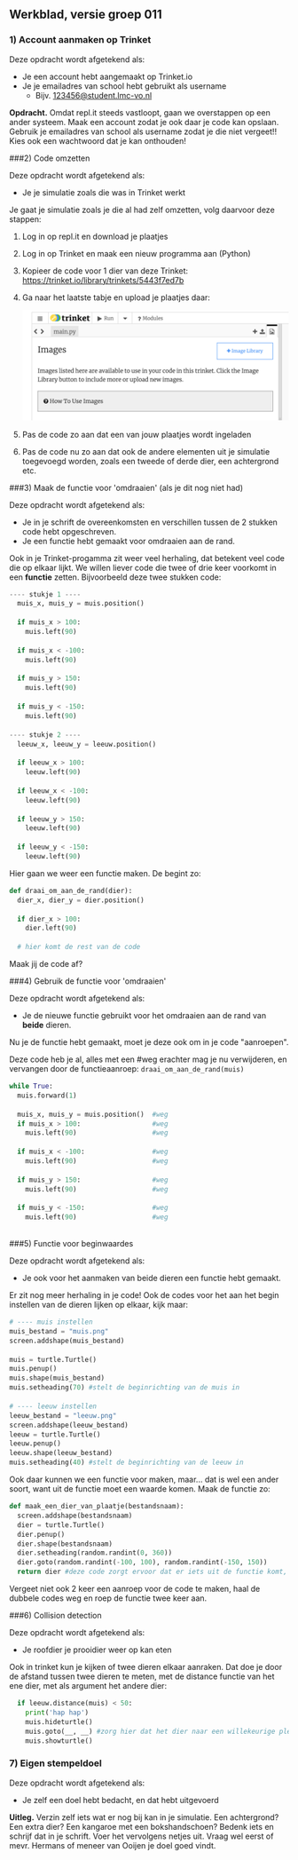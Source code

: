 ## Werkblad, versie groep 011

### 1) Account aanmaken op Trinket

Deze opdracht wordt afgetekend als:

- Je een account hebt aangemaakt op Trinket.io
- Je je emailadres van school hebt gebruikt als username
  - Bijv. 123456@student.lmc-vo.nl

**Opdracht.** Omdat repl.it steeds vastloopt, gaan we overstappen op een ander systeem. Maak een account zodat je ook daar je code kan opslaan. 
Gebruik je emailadres van school als username zodat je die niet vergeet!!
Kies ook een wachtwoord dat je kan onthouden!

###2) Code omzetten

Deze opdracht wordt afgetekend als:

- Je je simulatie zoals die was in Trinket werkt

Je gaat je simulatie zoals je die al had zelf omzetten, volg daarvoor deze stappen:

1. Log in op repl.it en download je plaatjes

2. Log in op Trinket en maak een nieuw programma aan (Python)

3. Kopieer de code voor 1 dier van deze Trinket: https://trinket.io/library/trinkets/5443f7ed7b

4. Ga naar het laatste tabje en upload je plaatjes daar:

   ![image-20191108191004918](./afb/image-20191108191004918.png)

5. Pas de code zo aan dat een van jouw plaatjes wordt ingeladen

6. Pas de code nu zo aan dat ook de andere elementen uit je simulatie toegevoegd worden, zoals een tweede of derde dier, een achtergrond etc.

###3) Maak de functie voor 'omdraaien' (als je dit nog niet had)

Deze opdracht wordt afgetekend als:

- Je in je schrift de overeenkomsten en verschillen tussen de 2 stukken code hebt opgeschreven.
- Je een functie hebt gemaakt voor omdraaien aan de rand.

Ook in je Trinket-progamma zit weer veel herhaling, dat betekent veel code die op elkaar lijkt. 
We willen liever code die twee of drie keer voorkomt in een **functie** zetten. Bijvoorbeeld deze twee stukken code:

```python
---- stukje 1 ----
  muis_x, muis_y = muis.position()
  
  if muis_x > 100:
    muis.left(90)

  if muis_x < -100:
    muis.left(90)
     
  if muis_y > 150:
    muis.left(90)
    
  if muis_y < -150:
    muis.left(90)
    
---- stukje 2 ----
  leeuw_x, leeuw_y = leeuw.position()
  
  if leeuw_x > 100:
    leeuw.left(90)

  if leeuw_x < -100:
    leeuw.left(90)
     
  if leeuw_y > 150:
    leeuw.left(90)
    
  if leeuw_y < -150:
    leeuw.left(90)
```
Hier gaan we weer een functie maken. De begint zo:

```python
def draai_om_aan_de_rand(dier):
  dier_x, dier_y = dier.position()
  
  if dier_x > 100:
    dier.left(90)

  # hier komt de rest van de code 
```

Maak jij de code af?

###4) Gebruik de functie voor 'omdraaien'

Deze opdracht wordt afgetekend als:

- Je de nieuwe functie gebruikt voor het omdraaien aan de rand van **beide** dieren.

Nu je de functie hebt gemaakt, moet je deze ook om in je code "aanroepen". 

Deze code heb je al, alles met een #weg erachter mag je nu verwijderen, en vervangen door de functieaanroep: `draai_om_aan_de_rand(muis)`

```python
while True: 
  muis.forward(1)
  
  muis_x, muis_y = muis.position()  #weg
  if muis_x > 100:                  #weg
    muis.left(90)                   #weg

  if muis_x < -100:                 #weg
    muis.left(90)                   #weg
     
  if muis_y > 150:                  #weg
    muis.left(90)                   #weg
    
  if muis_y < -150:                 #weg
    muis.left(90)                   #weg
    
```

###5) Functie voor beginwaardes

Deze opdracht wordt afgetekend als:

- Je ook voor het aanmaken van beide dieren een functie hebt gemaakt.

Er zit nog meer herhaling in je code! Ook de codes voor het aan het begin instellen van de dieren lijken op elkaar, kijk maar:

```python
# ---- muis instellen
muis_bestand = "muis.png"
screen.addshape(muis_bestand)

muis = turtle.Turtle()
muis.penup()
muis.shape(muis_bestand)
muis.setheading(70) #stelt de beginrichting van de muis in

# ---- leeuw instellen
leeuw_bestand = "leeuw.png"
screen.addshape(leeuw_bestand)
leeuw = turtle.Turtle()
leeuw.penup()
leeuw.shape(leeuw_bestand)
muis.setheading(40) #stelt de beginrichting van de leeuw in 
```

Ook daar kunnen we een functie voor maken, maar... dat is wel een ander soort, want uit de functie moet een waarde komen. Maak de functie zo:

```python
def maak_een_dier_van_plaatje(bestandsnaam):
  screen.addshape(bestandsnaam)
  dier = turtle.Turtle()
  dier.penup()
  dier.shape(bestandsnaam)
  dier.setheading(random.randint(0, 360))
  dier.goto(random.randint(-100, 100), random.randint(-150, 150))
  return dier #deze code zorgt ervoor dat er iets uit de functie komt, dat je op kan slaan
```

Vergeet niet ook 2 keer een aanroep voor de code te maken, haal de dubbele codes weg en roep de functie twee keer aan.

###6) Collision detection

Deze opdracht wordt afgetekend als:

- Je roofdier je prooidier weer op kan eten

Ook in trinket kun je kijken of twee dieren elkaar aanraken. Dat doe je door de afstand tussen twee dieren te meten, met de distance functie van het ene dier, met als argument het andere dier: 

```python
  if leeuw.distance(muis) < 50:
    print('hap hap')
    muis.hideturtle()
    muis.goto(__, __) #zorg hier dat het dier naar een willekeurige plek verplaatst
    muis.showturtle()
```

### 7) Eigen stempeldoel 

Deze opdracht wordt afgetekend als:

- Je zelf een doel hebt bedacht, en dat hebt uitgevoerd

**Uitleg.** Verzin zelf iets wat er nog bij kan in je simulatie. Een achtergrond? Een extra dier? Een kangaroe met een bokshandschoen? Bedenk iets en schrijf dat in je schrift. Voer het vervolgens netjes uit. Vraag wel eerst of mevr. Hermans of meneer van Ooijen je doel goed vindt.
